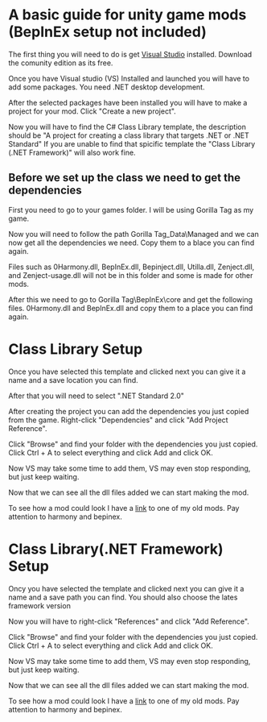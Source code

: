 # A basic guide for unity game mods (BepInEx setup not included)

The first thing you will need to do is get [Visual Studio](https://visualstudio.microsoft.com) installed. Download the comunity edition as its free.

Once you have Visual studio (VS) Installed and launched you will have to add some packages. You need .NET desktop development.

After the selected packages have been installed you will have to make a project for your mod. Click "Create a new project".

Now you will have to find the C# Class Library template, the description should be "A project for creating a class library that targets .NET or .NET Standard"
If you are unable to find that spicific template the "Class Library (.NET Framework)" will also work fine.

## Before we set up the class we need to get the dependencies

First you need to go to your games folder. I will be using Gorilla Tag as my game.

Now you will need to follow the path Gorilla Tag_Data\Managed and we can now get all the dependencies we need. Copy them to a blace you can find again.

Files such as 0Harmony.dll, BepInEx.dll, Bepinject.dll, Utilla.dll, Zenject.dll, and Zenject-usage.dll will not be in this folder and some is made for other mods.

After this we need to go to Gorilla Tag\BepInEx\core and get the following files. 0Harmony.dll and BepInEx.dll and copy them to a place you can find again.

# Class Library Setup

Once you have selected this template and clicked next you can give it a name and a save location you can find.

After that you will need to select ".NET Standard 2.0"

After creating the project you can add the dependencies you just copied from the game.
Right-click "Dependencies" and click "Add Project Reference".

Click "Browse" and find your folder with the dependencies you just copied. Click Ctrl + A to select everything and click Add and click OK.

Now VS may take some time to add them, VS may even stop responding, but just keep waiting.

Now that we can see all the dll files added we can start making the mod.

To see how a mod could look I have a [link](https://github.com/jona939s/Trail-monkey/blob/main/Class1.cs) to one of my old mods. Pay attention to harmony and bepinex.

# Class Library(.NET Framework) Setup

Oncy you have selected the template and clicked next you can give it a name and a save path you can find. You should also choose the lates framework version

Now you will have to right-click "References" and click "Add Reference".

Click "Browse" and find your folder with the dependencies you just copied. Click Ctrl + A to select everything and click Add and click OK.

Now VS may take some time to add them, VS may even stop responding, but just keep waiting.

Now that we can see all the dll files added we can start making the mod.

To see how a mod could look I have a [link](https://github.com/jona939s/Trail-monkey/blob/main/Class1.cs) to one of my old mods. Pay attention to harmony and bepinex.
